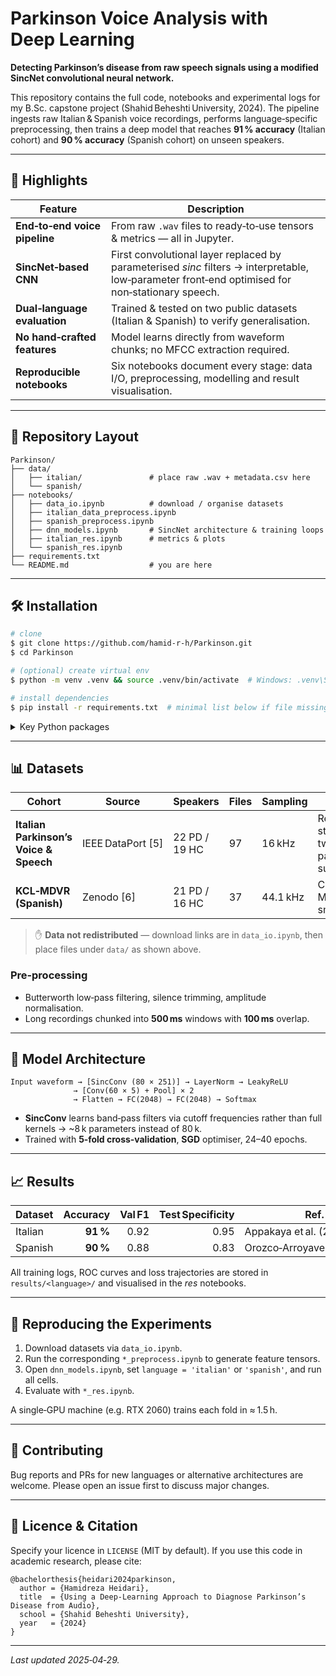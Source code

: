 # Parkinson Voice Analysis with Deep Learning

**Detecting Parkinson’s disease from raw speech signals using a modified SincNet convolutional neural network.**

This repository contains the full code, notebooks and experimental logs for my B.Sc. capstone project (Shahid Beheshti University, 2024). The pipeline ingests raw Italian & Spanish voice recordings, performs language‑specific preprocessing, then trains a deep model that reaches **91 % accuracy** (Italian cohort) and **90 % accuracy** (Spanish cohort) on unseen speakers.

---

## 🚀 Highlights

| Feature | Description |
|---------|------------|
| **End‑to‑end voice pipeline** | From raw `.wav` files to ready‑to‑use tensors & metrics — all in Jupyter. |
| **SincNet‑based CNN** | First convolutional layer replaced by parameterised *sinc* filters → interpretable, low‑parameter front‑end optimised for non‑stationary speech. |
| **Dual‑language evaluation** | Trained & tested on two public datasets (Italian & Spanish) to verify generalisation. |
| **No hand‑crafted features** | Model learns directly from waveform chunks; no MFCC extraction required. |
| **Reproducible notebooks** | Six notebooks document every stage: data I/O, preprocessing, modelling and result visualisation. |

---

## 📁 Repository Layout

```
Parkinson/
├── data/
│   ├── italian/               # place raw .wav + metadata.csv here
│   └── spanish/
├── notebooks/
│   ├── data_io.ipynb          # download / organise datasets
│   ├── italian_data_preprocess.ipynb
│   ├── spanish_preprocess.ipynb
│   ├── dnn_models.ipynb       # SincNet architecture & training loops
│   ├── italian_res.ipynb      # metrics & plots
│   └── spanish_res.ipynb
├── requirements.txt
└── README.md                  # you are here
```

---

## 🛠 Installation

```bash
# clone
$ git clone https://github.com/hamid-r-h/Parkinson.git
$ cd Parkinson

# (optional) create virtual env
$ python -m venv .venv && source .venv/bin/activate  # Windows: .venv\Scripts\activate

# install dependencies
$ pip install -r requirements.txt  # minimal list below if file missing
```
<details>
<summary>Key Python packages</summary>

```
python>=3.8
numpy
pandas
matplotlib
seaborn
scikit-learn
torch
torchaudio
librosa
jupyterlab
```
</details>

---

## 📊 Datasets

| Cohort | Source | Speakers | Files | Sampling | Notes |
|--------|--------|----------|-------|----------|-------|
| **Italian Parkinson’s Voice & Speech** | IEEE DataPort [5] | 22 PD / 19 HC | 97 | 16 kHz | Recorded in studio‑quality, two read passages per subject |
| **KCL‑MDVR (Spanish)** | Zenodo [6] | 21 PD / 16 HC | 37 | 44.1 kHz | Captured on Motorola G4 smartphone |

> ✋ **Data not redistributed** — download links are in `data_io.ipynb`, then place files under `data/` as shown above.

### Pre‑processing
* Butterworth low‑pass filtering, silence trimming, amplitude normalisation.
* Long recordings chunked into **500 ms** windows with **100 ms** overlap.

---

## 🧠 Model Architecture

```
Input waveform → [SincConv (80 × 251)] → LayerNorm → LeakyReLU
              → [Conv(60 × 5) + Pool] × 2
              → Flatten → FC(2048) → FC(2048) → Softmax
```
* **SincConv** learns band‑pass filters via cutoff frequencies rather than full kernels → ~8 k parameters instead of 80 k.
* Trained with **5‑fold cross‑validation**, **SGD** optimiser, 24–40 epochs.

---

## 📈 Results

| Dataset | Accuracy | Val F1 | Test Specificity | Ref. paper |
|---------|---------:|-------:|-----------------:|------------|
| Italian | **91 %** | 0.92 | 0.95 | Appakaya et al. (2021): 85 % |
| Spanish | **90 %** | 0.88 | 0.83 | Orozco‑Arroyave et al. (2014): 88 % |

All training logs, ROC curves and loss trajectories are stored in `results/<language>/` and visualised in the *res* notebooks.

---

## 🔄 Reproducing the Experiments

1. Download datasets via `data_io.ipynb`.
2. Run the corresponding `*_preprocess.ipynb` to generate feature tensors.
3. Open `dnn_models.ipynb`, set `language = 'italian'` or `'spanish'`, and run all cells.
4. Evaluate with `*_res.ipynb`.

A single‑GPU machine (e.g. RTX 2060) trains each fold in ≈ 1.5 h.

---

## 🤝 Contributing

Bug reports and PRs for new languages or alternative architectures are welcome. Please open an issue first to discuss major changes.

---

## 📄 Licence & Citation

Specify your licence in `LICENSE` (MIT by default). If you use this code in academic research, please cite:

```
@bachelorthesis{heidari2024parkinson,
  author = {Hamidreza Heidari},
  title  = {Using a Deep‑Learning Approach to Diagnose Parkinson’s Disease from Audio},
  school = {Shahid Beheshti University},
  year   = {2024}
}
```

---

*Last updated 2025‑04‑29.*

